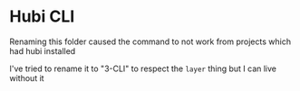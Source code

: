 # Hubi CLI

Renaming this folder caused the command to not work from projects which had hubi installed

I've tried to rename it to "3-CLI" to respect the `layer` thing but I can live without it
